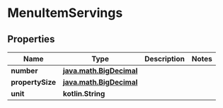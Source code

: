 
# MenuItemServings

## Properties
| Name | Type | Description | Notes |
| ------------ | ------------- | ------------- | ------------- |
| **number** | [**java.math.BigDecimal**](java.math.BigDecimal.md) |  |  |
| **propertySize** | [**java.math.BigDecimal**](java.math.BigDecimal.md) |  |  |
| **unit** | **kotlin.String** |  |  |



